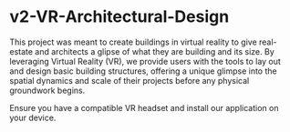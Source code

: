 # v2-VR-Architectural-Design
This project was meant to create buildings in virtual reality to give real-estate and architects a  glipse of what they are building and its size. By leveraging Virtual Reality (VR), we provide users with the tools to lay out and design basic building structures, offering a unique glimpse into the spatial dynamics and scale of their projects before any physical groundwork begins. 

Ensure you have a compatible VR headset and install our application on your device.
